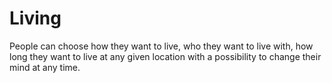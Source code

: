 # Living

People can choose how they want to live, who they want to live with, how long they want to live at any given location with a possibility to change their mind at any time. 